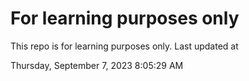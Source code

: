 # For learning purposes only
This repo is for learning purposes only.
Last updated at

Thursday, September 7, 2023 8:05:29 AM

